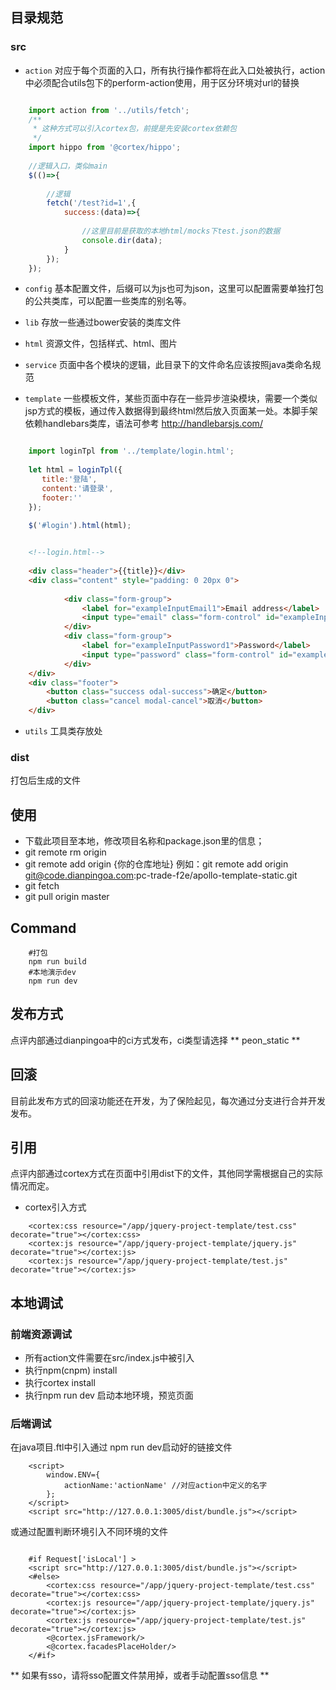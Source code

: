 ## 目录规范

### src

- `action` 对应于每个页面的入口，所有执行操作都将在此入口处被执行，action中必须配合utils包下的perform-action使用，用于区分环境对url的替换

```js

	import action from '../utils/fetch';
	/**
     * 这种方式可以引入cortex包，前提是先安装cortex依赖包
     */
    import hippo from '@cortex/hippo';
    
	//逻辑入口，类似main
	$(()=>{
		
		//逻辑
		fetch('/test?id=1',{
			success:(data)=>{
	
				//这里目前是获取的本地html/mocks下test.json的数据
				console.dir(data);
			}
		});
	});
```

- `config` 基本配置文件，后缀可以为js也可为json，这里可以配置需要单独打包的公共类库，可以配置一些类库的别名等。

- `lib` 存放一些通过bower安装的类库文件

- `html` 资源文件，包括样式、html、图片

- `service`	页面中各个模块的逻辑，此目录下的文件命名应该按照java类命名规范 

- `template` 一些模板文件，某些页面中存在一些异步渲染模块，需要一个类似jsp方式的模板，通过传入数据得到最终html然后放入页面某一处。本脚手架依赖handlebars类库，语法可参考 http://handlebarsjs.com/

```js

	import loginTpl from '../template/login.html';
	
	let html = loginTpl({
	   title:'登陆',
	   content:'请登录',
	   footer:''
    });
    
    $('#login').html(html);
```

```html

	<!--login.html-->
	
	<div class="header">{{title}}</div>
    <div class="content" style="padding: 0 20px 0">
    
            <div class="form-group">
                <label for="exampleInputEmail1">Email address</label>
                <input type="email" class="form-control" id="exampleInputEmail1" placeholder="Email">
            </div>
            <div class="form-group">
                <label for="exampleInputPassword1">Password</label>
                <input type="password" class="form-control" id="exampleInputPassword1" placeholder="Password">
            </div>
    </div>
    <div class="footer">
        <button class="success odal-success">确定</button>
        <button class="cancel modal-cancel">取消</button>
    </div>
```

- `utils` 工具类存放处

### dist

打包后生成的文件

## 使用

- 下载此项目至本地，修改项目名称和package.json里的信息；
- git remote rm origin
- git remote add origin {你的仓库地址}  例如：git remote add origin git@code.dianpingoa.com:pc-trade-f2e/apollo-template-static.git
- git fetch
- git pull origin master

## Command

```
	#打包	
	npm run build	
	#本地演示dev
	npm run dev
```

## 发布方式

点评内部通过dianpingoa中的ci方式发布，ci类型请选择 ** peon_static **

## 回滚

目前此发布方式的回滚功能还在开发，为了保险起见，每次通过分支进行合并开发发布。

## 引用

点评内部通过cortex方式在页面中引用dist下的文件，其他同学需根据自己的实际情况而定。

- cortex引入方式

```
	<cortex:css resource="/app/jquery-project-template/test.css" decorate="true"></cortex:css>
	<cortex:js resource="/app/jquery-project-template/jquery.js" decorate="true"></cortex:js>
	<cortex:js resource="/app/jquery-project-template/test.js" decorate="true"></cortex:js>
```

## 本地调试

### 前端资源调试

- 所有action文件需要在src/index.js中被引入
- 执行npm(cnpm) install
- 执行cortex install
- 执行npm run dev 启动本地环境，预览页面

### 后端调试

在java项目.ftl中引入通过 npm run dev启动好的链接文件

```
	<script>
		window.ENV={
			actionName:'actionName' //对应action中定义的名字
		};
	</script>
	<script src="http://127.0.0.1:3005/dist/bundle.js"></script>
```
或通过配置判断环境引入不同环境的文件

```

	#if Request['isLocal'] >
    <script src="http://127.0.0.1:3005/dist/bundle.js"></script>
    <#else>
        <cortex:css resource="/app/jquery-project-template/test.css" decorate="true"></cortex:css>
		<cortex:js resource="/app/jquery-project-template/jquery.js" decorate="true"></cortex:js>
		<cortex:js resource="/app/jquery-project-template/test.js" decorate="true"></cortex:js>
        <@cortex.jsFramework/>
        <@cortex.facadesPlaceHolder/>
    </#if>
```

** 如果有sso，请将sso配置文件禁用掉，或者手动配置sso信息 **


